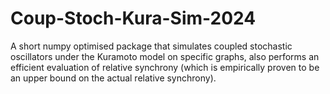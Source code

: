 # Coup-Stoch-Kura-Sim-2024
A short numpy optimised package that simulates coupled stochastic oscillators under the Kuramoto model on specific graphs, also performs an efficient evaluation of relative synchrony (which is empirically proven to be an upper bound on the actual relative synchrony).
